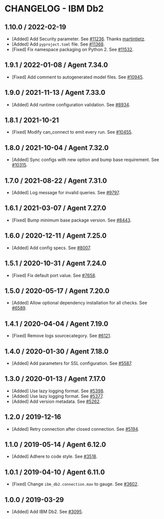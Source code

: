 # CHANGELOG - IBM Db2

## 1.10.0 / 2022-02-19

* [Added] Add Security parameter. See [#11236](https://github.com/DataDog/integrations-core/pull/11236). Thanks [martintietz](https://github.com/martintietz).
* [Added] Add `pyproject.toml` file. See [#11368](https://github.com/DataDog/integrations-core/pull/11368).
* [Fixed] Fix namespace packaging on Python 2. See [#11532](https://github.com/DataDog/integrations-core/pull/11532).

## 1.9.1 / 2022-01-08 / Agent 7.34.0

* [Fixed] Add comment to autogenerated model files. See [#10945](https://github.com/DataDog/integrations-core/pull/10945).

## 1.9.0 / 2021-11-13 / Agent 7.33.0

* [Added] Add runtime configuration validation. See [#8934](https://github.com/DataDog/integrations-core/pull/8934).

## 1.8.1 / 2021-10-21

* [Fixed] Modify can_connect to emit every run. See [#10455](https://github.com/DataDog/integrations-core/pull/10455).

## 1.8.0 / 2021-10-04 / Agent 7.32.0

* [Added] Sync configs with new option and bump base requirement. See [#10315](https://github.com/DataDog/integrations-core/pull/10315).

## 1.7.0 / 2021-08-22 / Agent 7.31.0

* [Added] Log message for invalid queries. See [#9797](https://github.com/DataDog/integrations-core/pull/9797).

## 1.6.1 / 2021-03-07 / Agent 7.27.0

* [Fixed] Bump minimum base package version. See [#8443](https://github.com/DataDog/integrations-core/pull/8443).

## 1.6.0 / 2020-12-11 / Agent 7.25.0

* [Added] Add config specs. See [#8007](https://github.com/DataDog/integrations-core/pull/8007).

## 1.5.1 / 2020-10-31 / Agent 7.24.0

* [Fixed] Fix default port value. See [#7658](https://github.com/DataDog/integrations-core/pull/7658).

## 1.5.0 / 2020-05-17 / Agent 7.20.0

* [Added] Allow optional dependency installation for all checks. See [#6589](https://github.com/DataDog/integrations-core/pull/6589).

## 1.4.1 / 2020-04-04 / Agent 7.19.0

* [Fixed] Remove logs sourcecategory. See [#6121](https://github.com/DataDog/integrations-core/pull/6121).

## 1.4.0 / 2020-01-30 / Agent 7.18.0

* [Added] Add parameters for SSL configuration. See [#5587](https://github.com/DataDog/integrations-core/pull/5587).

## 1.3.0 / 2020-01-13 / Agent 7.17.0

* [Added] Use lazy logging format. See [#5398](https://github.com/DataDog/integrations-core/pull/5398).
* [Added] Use lazy logging format. See [#5377](https://github.com/DataDog/integrations-core/pull/5377).
* [Added] Add version metadata. See [#5262](https://github.com/DataDog/integrations-core/pull/5262).

## 1.2.0 / 2019-12-16

* [Added] Retry connection after closed connection. See [#5194](https://github.com/DataDog/integrations-core/pull/5194).

## 1.1.0 / 2019-05-14 / Agent 6.12.0

* [Added] Adhere to code style. See [#3518](https://github.com/DataDog/integrations-core/pull/3518).

## 1.0.1 / 2019-04-10 / Agent 6.11.0

* [Fixed] Change `ibm_db2.connection.max` to gauge. See [#3602](https://github.com/DataDog/integrations-core/pull/3602).

## 1.0.0 / 2019-03-29

* [Added] Add IBM Db2. See [#3095](https://github.com/DataDog/integrations-core/pull/3095).

